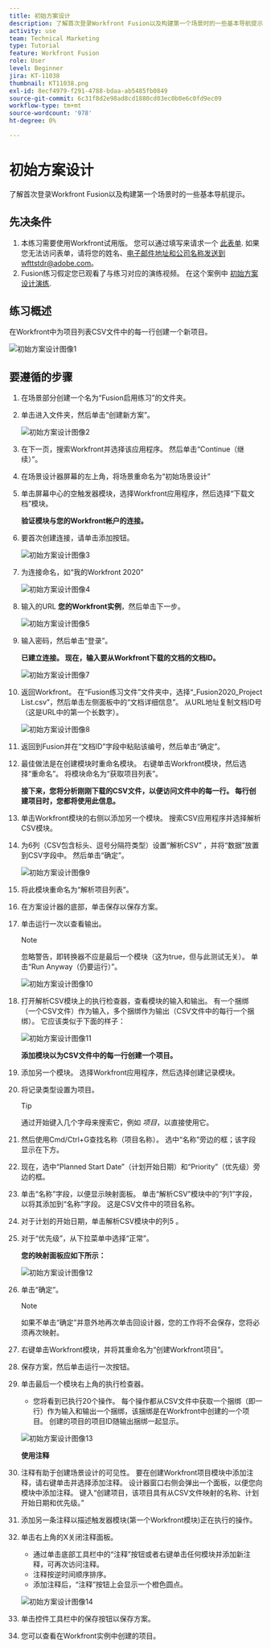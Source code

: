 ```yaml
---
title: 初始方案设计
description: 了解首次登录Workfront Fusion以及构建第一个场景时的一些基本导航提示。
activity: use
team: Technical Marketing
type: Tutorial
feature: Workfront Fusion
role: User
level: Beginner
jira: KT-11038
thumbnail: KT11038.png
exl-id: 8ecf4979-f291-4788-bdaa-ab5485fb0849
source-git-commit: 6c31f8d2e98ad8cd1880cd03ec0b0e6c0fd9ec09
workflow-type: tm+mt
source-wordcount: '978'
ht-degree: 0%

---
```


# 初始方案设计

了解首次登录Workfront Fusion以及构建第一个场景时的一些基本导航提示。

## 先决条件

1. 本练习需要使用Workfront试用版。 您可以通过填写来请求一个 [此表单](https://forms.office.com/r/f1J8HRGrNY). 如果您无法访问表单，请将您的姓名、电子邮件地址和公司名称发送到wfttstdr@adobe.com。
1. Fusion练习假定您已观看了与练习对应的演练视频。 在这个案例中 [初始方案设计演练](https://experienceleague.adobe.com/docs/workfront-learn/tutorials-workfront/fusion/understand-the-basics/initial-scenario-design-walkthrough.html?lang=en).


## 练习概述

在Workfront中为项目列表CSV文件中的每一行创建一个新项目。

![初始方案设计图像1](../12-exercises/assets/initial-scenario-design-1.png)

## 要遵循的步骤

1. 在场景部分创建一个名为“Fusion启用练习”的文件夹。
1. 单击进入文件夹，然后单击“创建新方案”。

   ![初始方案设计图像2](../12-exercises/assets/initial-scenario-design-2.png)

1. 在下一页，搜索Workfront并选择该应用程序。 然后单击“Continue（继续）”。
1. 在场景设计器屏幕的左上角，将场景重命名为“初始场景设计”
1. 单击屏幕中心的空触发器模块，选择Workfront应用程序，然后选择“下载文档”模块。

   **验证模块与您的Workfront帐户的连接。**

1. 要首次创建连接，请单击添加按钮。

   ![初始方案设计图像3](../12-exercises/assets/initial-scenario-design-3.png)

1. 为连接命名，如“我的Workfront 2020”

   ![初始方案设计图像4](../12-exercises/assets/initial-scenario-design-4.png)

1. 输入的URL **您的Workfront实例**，然后单击下一步。

   ![初始方案设计图像5](../12-exercises/assets/initial-scenario-design-5.png)

1. 输入密码，然后单击“登录”。

   **已建立连接。 现在，输入要从Workfront下载的文档的文档ID。**

   ![初始方案设计图像7](../12-exercises/assets/initial-scenario-design-7.png)

1. 返回Workfront。 在“Fusion练习文件”文件夹中，选择“_Fusion2020_Project List.csv”，然后单击左侧面板中的“文档详细信息”。 从URL地址复制文档ID号（这是URL中的第一个长数字）。

   ![初始方案设计图像8](../12-exercises/assets/initial-scenario-design-8.png)

1. 返回到Fusion并在“文档ID”字段中粘贴该编号，然后单击“确定”。
1. 最佳做法是在创建模块时重命名模块。 右键单击Workfront模块，然后选择“重命名”。 将模块命名为“获取项目列表”。

   **接下来，您将分析刚刚下载的CSV文件，以便访问文件中的每一行。 每行创建项目时，您都将使用此信息。**

1. 单击Workfront模块的右侧以添加另一个模块。 搜索CSV应用程序并选择解析CSV模块。
1. 为6列（CSV包含标头、逗号分隔符类型）设置“解析CSV” ，并将“数据”放置到CSV字段中。 然后单击“确定”。

   ![初始方案设计图像9](../12-exercises/assets/initial-scenario-design-9.png)

1. 将此模块重命名为“解析项目列表”。
1. 在方案设计器的底部，单击保存以保存方案。
1. 单击运行一次以查看输出。

   >[!NOTE]
   >
   >忽略警告，即转换器不应是最后一个模块（这为true，但与此测试无关）。 单击“Run Anyway（仍要运行）”。

   ![初始方案设计图像10](../12-exercises/assets/initial-scenario-design-10.png)

1. 打开解析CSV模块上的执行检查器，查看模块的输入和输出。 有一个捆绑（一个CSV文件）作为输入，多个捆绑作为输出（CSV文件中的每行一个捆绑）。 它应该类似于下面的样子：

   ![初始方案设计图像11](../12-exercises/assets/initial-scenario-design-11.png)

   **添加模块以为CSV文件中的每一行创建一个项目。**

1. 添加另一个模块。 选择Workfront应用程序，然后选择创建记录模块。
1. 将记录类型设置为项目。

   >[!TIP]
   >
   >通过开始键入几个字母来搜索它，例如 *项目*，以直接使用它。

1. 然后使用Cmd/Ctrl+G查找名称（项目名称）。 选中“名称”旁边的框；该字段显示在下方。
1. 现在，选中“Planned Start Date”（计划开始日期）和“Priority”（优先级）旁边的框。
1. 单击“名称”字段，以便显示映射面板。 单击“解析CSV”模块中的“列1”字段，以将其添加到“名称”字段。 这是CSV文件中的项目名称。
1. 对于计划的开始日期，单击解析CSV模块中的列5 。
1. 对于“优先级”，从下拉菜单中选择“正常”。

   **您的映射面板应如下所示：**

   ![初始方案设计图像12](../12-exercises/assets/initial-scenario-design-12.png)

1. 单击“确定”。

   >[!NOTE]
   >
   >如果不单击“确定”并意外地再次单击回设计器，您的工作将不会保存，您将必须再次映射。

1. 右键单击Workfront模块，并将其重命名为“创建Workfront项目”。
1. 保存方案，然后单击运行一次按钮。
1. 单击最后一个模块右上角的执行检查器。

   + 您将看到已执行20个操作。 每个操作都从CSV文件中获取一个捆绑（即一行）作为输入和输出一个捆绑，该捆绑是在Workfront中创建的一个项目。 创建的项目的项目ID随输出捆绑一起显示。

   ![初始方案设计图像13](../12-exercises/assets/initial-scenario-design-13.png)

   **使用注释**

1. 注释有助于创建场景设计的可见性。 要在创建Workfront项目模块中添加注释，请右键单击并选择添加注释。 设计器窗口右侧会弹出一个面板，以便您向模块中添加注释。 键入“创建项目，该项目具有从CSV文件映射的名称、计划开始日期和优先级。”
1. 添加另一条注释以描述触发器模块(第一个Workfront模块)正在执行的操作。
1. 单击右上角的X关闭注释面板。

   + 通过单击底部工具栏中的“注释”按钮或者右键单击任何模块并添加新注释，可再次访问注释。
   + 注释按逆时间顺序排序。
   + 添加注释后，“注释”按钮上会显示一个橙色圆点。

   ![初始方案设计图像14](../12-exercises/assets/initial-scenario-design-14.png)

1. 单击控件工具栏中的保存按钮以保存方案。
1. 您可以查看在Workfront实例中创建的项目。
